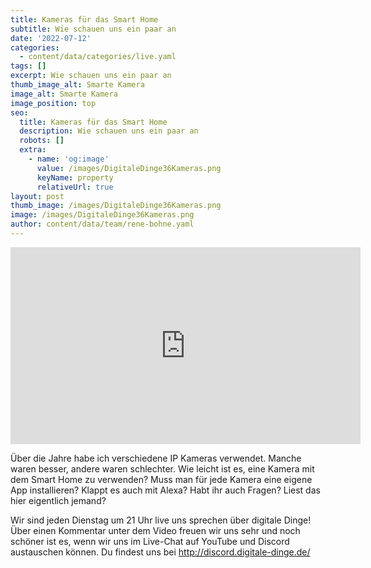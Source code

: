 ```yaml
---
title: Kameras für das Smart Home
subtitle: Wie schauen uns ein paar an
date: '2022-07-12'
categories:
  - content/data/categories/live.yaml
tags: []
excerpt: Wie schauen uns ein paar an
thumb_image_alt: Smarte Kamera
image_alt: Smarte Kamera
image_position: top
seo:
  title: Kameras für das Smart Home
  description: Wie schauen uns ein paar an
  robots: []
  extra:
    - name: 'og:image'
      value: /images/DigitaleDinge36Kameras.png
      keyName: property
      relativeUrl: true
layout: post
thumb_image: /images/DigitaleDinge36Kameras.png
image: /images/DigitaleDinge36Kameras.png
author: content/data/team/rene-bohne.yaml
---
```

<iframe width="560" height="315"
src="https://www.youtube.com/embed/9OYKZuyVo-k?modestbranding=1"
frameborder="0" allow="accelerometer; autoplay; encrypted-media;
gyroscope; picture-in-picture" allowfullscreen>\\\</iframe>

Über die Jahre habe ich verschiedene IP Kameras verwendet. Manche waren besser, andere waren schlechter. Wie leicht ist es, eine Kamera mit dem Smart Home zu verwenden? Muss man für jede Kamera eine eigene App installieren? Klappt es auch mit Alexa? Habt ihr auch Fragen? Liest das hier eigentlich jemand?

Wir sind jeden Dienstag um 21 Uhr live uns sprechen über digitale Dinge! Über einen Kommentar unter dem Video freuen wir uns sehr und noch schöner ist es, wenn wir uns im Live-Chat auf YouTube und Discord austauschen können. Du findest uns bei http://discord.digitale-dinge.de/
